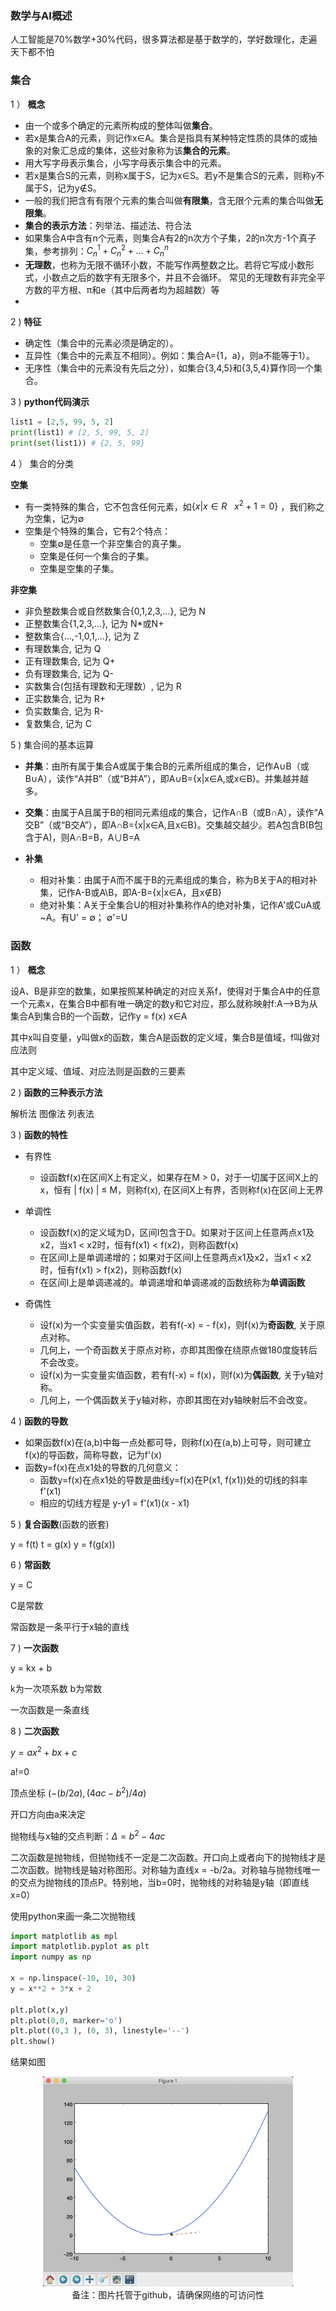 ### 数学与AI概述

人工智能是70%数学+30%代码，很多算法都是基于数学的，学好数理化，走遍天下都不怕

### 集合

1 ） **概念**

- 由一个或多个确定的元素所构成的整体叫做**集合**。
- 若x是集合A的元素，则记作x∈A。集合是指具有某种特定性质的具体的或抽象的对象汇总成的集体，这些对象称为该**集合的元素**。
- 用大写字母表示集合，小写字母表示集合中的元素。
- 若x是集合S的元素，则称x属于S，记为x∈S。若y不是集合S的元素，则称y不属于S，记为y∉S。
- 一般的我们把含有有限个元素的集合叫做**有限集**，含无限个元素的集合叫做**无限集**。
- **集合的表示方法**：列举法、描述法、符合法
- 如果集合A中含有n个元素，则集合A有2的n次方个子集，2的n次方-1个真子集，参考排列：$C_n^1 + C_n^2 + ... + C_n^n$
- **无理数**，也称为无限不循环小数，不能写作两整数之比。若将它写成小数形式，小数点之后的数字有无限多个，并且不会循环。 常见的无理数有非完全平方数的平方根、π和e（其中后两者均为超越数）等
- 
2 ) **特征**

- 确定性（集合中的元素必须是确定的）。
- 互异性（集合中的元素互不相同）。例如：集合A={1，a}，则a不能等于1）。
- 无序性（集合中的元素没有先后之分），如集合{3,4,5}和{3,5,4}算作同一个集合。

3 ) **python代码演示**

```python
list1 = [2,5, 99, 5, 2]
print(list1) # [2, 5, 99, 5, 2]
print(set(list1)) # {2, 5, 99}
```

4 ） 集合的分类

**空集**

- 有一类特殊的集合，它不包含任何元素，如$\{x|x∈R \ \ \ x^2+1=0\}$ ，我们称之为空集，记为∅
- 空集是个特殊的集合，它有2个特点：
    * 空集∅是任意一个非空集合的真子集。
    * 空集是任何一个集合的子集。
    * 空集是空集的子集。

**非空集**

- 非负整数集合或自然数集合{0,1,2,3,…}, 记为 N
- 正整数集合{1,2,3,…}, 记为 N*或N+
- 整数集合{…,-1,0,1,…}, 记为 Z
- 有理数集合, 记为 Q
- 正有理数集合, 记为 Q+
- 负有理数集合, 记为 Q-
- 实数集合(包括有理数和无理数）, 记为 R
- 正实数集合, 记为 R+
- 负实数集合, 记为 R-
- 复数集合, 记为 C

5 ) 集合间的基本运算

- **并集**：由所有属于集合A或属于集合B的元素所组成的集合，记作A∪B（或B∪A），读作“A并B”（或“B并A”），即A∪B={x|x∈A,或x∈B}。并集越并越多。

- **交集**：由属于A且属于B的相同元素组成的集合，记作A∩B（或B∩A），读作“A交B”（或“B交A”），即A∩B={x|x∈A,且x∈B}。交集越交越少。若A包含B(B包含于A)，则A∩B=B，A∪B=A

- **补集**
    * 相对补集：由属于A而不属于B的元素组成的集合，称为B关于A的相对补集，记作A-B或A\B，即A-B={x|x∈A，且x∉B}
    * 绝对补集：A关于全集合U的相对补集称作A的绝对补集，记作A'或CuA或~A。有U' = ∅； ∅'=U

### 函数

1 ） **概念**

设A、B是非空的数集，如果按照某种确定的对应关系f，使得对于集合A中的任意一个元素x，在集合B中都有唯一确定的数y和它对应，那么就称映射f:A-->B为从集合A到集合B的一个函数，记作y = f(x) x∈A

其中x叫自变量，y叫做x的函数，集合A是函数的定义域，集合B是值域，f叫做对应法则  

其中定义域、值域、对应法则是函数的三要素

2 ) **函数的三种表示方法**

解析法 图像法 列表法

3 ) **函数的特性**

- 有界性
    * 设函数f(x)在区间X上有定义，如果存在M > 0，对于一切属于区间X上的x，恒有 | f(x) | ≤ M，则称f(x), 在区间X上有界，否则称f(x)在区间上无界

- 单调性
    * 设函数f(x)的定义域为D，区间I包含于D。如果对于区间上任意两点x1及x2，当x1 < x2时，恒有f(x1) < f(x2)，则称函数f(x)
    * 在区间I上是单调递增的；如果对于区间I上任意两点x1及x2，当x1 < x2时，恒有f(x1) > f(x2)，则称函数f(x)
    * 在区间I上是单调递减的。单调递增和单调递减的函数统称为**单调函数**

- 奇偶性
    * 设f(x)为一个实变量实值函数，若有f(-x) = - f(x)，则f(x)为**奇函数**, 关于原点对称。
    * 几何上，一个奇函数关于原点对称，亦即其图像在绕原点做180度旋转后不会改变。
    * 设f(x)为一实变量实值函数，若有f(-x) = f(x)，则f(x)为**偶函数**, 关于y轴对称。
    * 几何上，一个偶函数关于y轴对称，亦即其图在对y轴映射后不会改变。

4 ) **函数的导数**

- 如果函数f(x)在(a,b)中每一点处都可导，则称f(x)在(a,b)上可导，则可建立f(x)的导函数，简称导数，记为f'(x)
- 函数y=f(x)在点x1处的导数的几何意义：
    * 函数y=f(x)在点x1处的导数是曲线y=f(x)在P(x1, f(x1))处的切线的斜率f'(x1)
    * 相应的切线方程是 y-y1 = f'(x1)(x - x1)

5 ) **复合函数**(函数的嵌套)

y = f(t) 
t = g(x)
y = f(g(x))

6 ) **常函数**

y = C

C是常数

常函数是一条平行于x轴的直线

7 ) **一次函数**

y = kx + b

k为一次项系数 
b为常数

一次函数是一条直线

8 ) **二次函数**

$y = ax^2 + bx + c$

a!=0

顶点坐标 $(-(b/2a), (4ac-b^2)/4a)$

开口方向由a来决定

抛物线与x轴的交点判断：$\Delta = b^2 - 4ac$

二次函数是抛物线，但抛物线不一定是二次函数。开口向上或者向下的抛物线才是二次函数。抛物线是轴对称图形。对称轴为直线x = -b/2a。对称轴与抛物线唯一的交点为抛物线的顶点P。特别地，当b=0时，抛物线的对称轴是y轴（即直线x=0）

使用python来画一条二次抛物线

```python
import matplotlib as mpl 
import matplotlib.pyplot as plt 
import numpy as np 

x = np.linspace(-10, 10, 30)
y = x**2 + 3*x + 2

plt.plot(x,y)
plt.plot(0,0, marker='o')
plt.plot((0,3 ), (0, 3), linestyle='--')
plt.show()
```

结果如图

<div align="center">
    <img width="400" src="./screenshot/5.jpg">
    <br />
    <div style="text-align:center">备注：图片托管于github，请确保网络的可访问性</div>
    <br />
</div>